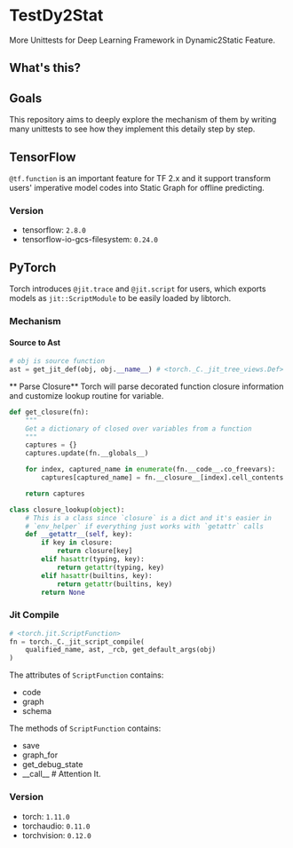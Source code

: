 # TestDy2Stat
More Unittests for Deep Learning Framework in Dynamic2Static Feature.

## What's this?

## Goals
This repository aims to deeply explore the mechanism of them by writing many unittests to see how they implement this detaily step by step.

## TensorFlow
`@tf.function` is an important feature for TF 2.x and it support transform users' imperative model codes into Static Graph for offline predicting.
### Version

+ tensorflow: `2.8.0`
+ tensorflow-io-gcs-filesystem: `0.24.0`

## PyTorch
Torch introduces `@jit.trace` and `@jit.script` for users, which exports models as `jit::ScriptModule` to be easily loaded by libtorch.

### Mechanism

#### Source to Ast

```python
# obj is source function
ast = get_jit_def(obj, obj.__name__) # <torch._C._jit_tree_views.Def>
```

** Parse Closure**
Torch will parse decorated function closure information and customize lookup routine for variable.
```python
def get_closure(fn):
    """
    Get a dictionary of closed over variables from a function
    """
    captures = {}
    captures.update(fn.__globals__)

    for index, captured_name in enumerate(fn.__code__.co_freevars):
        captures[captured_name] = fn.__closure__[index].cell_contents

    return captures

class closure_lookup(object):
    # This is a class since `closure` is a dict and it's easier in
    # `env_helper` if everything just works with `getattr` calls
    def __getattr__(self, key):
        if key in closure:
            return closure[key]
        elif hasattr(typing, key):
            return getattr(typing, key)
        elif hasattr(builtins, key):
            return getattr(builtins, key)
        return None
```

### Jit Compile

```python
# <torch.jit.ScriptFunction>
fn = torch._C._jit_script_compile(
    qualified_name, ast, _rcb, get_default_args(obj)
)
```
The attributes of `ScriptFunction` contains:
+ code
+ graph
+ schema
  
The methods of `ScriptFunction` contains:
+ save
+ graph_for
+ get_debug_state
+ \_\_call__  # Attention It.

### Version

+ torch: `1.11.0`
+ torchaudio: `0.11.0`
+ torchvision: `0.12.0`
